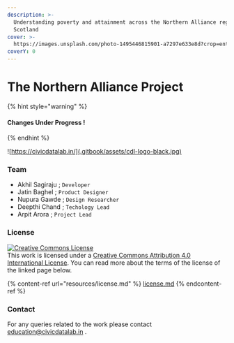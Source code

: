 ```yaml
---
description: >-
  Understanding poverty and attainment across the Northern Alliance region of
  Scotland
cover: >-
  https://images.unsplash.com/photo-1495446815901-a7297e633e8d?crop=entropy&cs=srgb&fm=jpg&ixid=MnwxOTcwMjR8MHwxfHNlYXJjaHwyfHxib29rc3xlbnwwfHx8fDE2MzQxODYwOTM&ixlib=rb-1.2.1&q=85
coverY: 0
---
```


# The Northern Alliance Project

{% hint style="warning" %}
#### Changes Under Progress ! <a href="changes-under-progress" id="changes-under-progress"></a>
{% endhint %}

![https://civicdatalab.in/](.gitbook/assets/cdl-logo-black.jpg)

### Team

* Akhil Sagiraju ; `Developer`
* Jatin Baghel ; `Product Designer`
* Nupura Gawde ; `Design Researcher`
* Deepthi Chand ; `Techology Lead`
* Arpit Arora ; `Project Lead`

### License

[![Creative Commons License](https://i.creativecommons.org/l/by/4.0/88x31.png)](http://creativecommons.org/licenses/by/4.0/)\
This work is licensed under a [Creative Commons Attribution 4.0 International License](http://creativecommons.org/licenses/by/4.0/). You can read more about the terms of the license of the linked page below.

{% content-ref url="resources/license.md" %}
[license.md](resources/license.md)
{% endcontent-ref %}

### Contact

For any queries related to the work please contact [education@civicdatalab.in](mailto:education@civicdatalab.in) .
